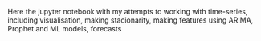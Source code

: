Here the jupyter notebook with my attempts to working with time-series, including visualisation, making stacionarity, making features using ARIMA, Prophet and ML models, forecasts
